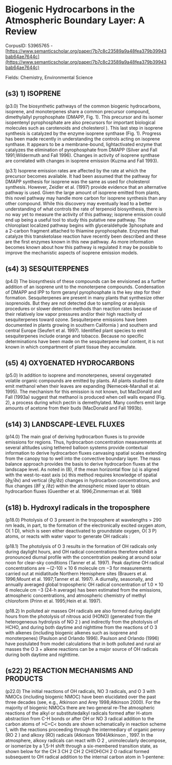 # Biogenic Hydrocarbons in the Atmospheric Boundary Layer: A Review

CorpusID: 53965765 - [https://www.semanticscholar.org/paper/7b7c8c23589a9a48fea379b39943bab64ae7644c](https://www.semanticscholar.org/paper/7b7c8c23589a9a48fea379b39943bab64ae7644c)

Fields: Chemistry, Environmental Science

## (s3) 1) ISOPRENE
(p3.0) The biosynthetic pathways of the common biogenic hydrocarbons, isoprene, and monoterpenes share a common precursor compound, dimethylallyl pyrophosphate (DMAPP, Fig. 1). This precursor and its isomer isopentenyl pyrophosphate are also precursors for important biological molecules such as carotenoids and cholesterol ). This last step in isoprene synthesis is catalyzed by the enzyme isoprene synthase (Fig. 1). Progress has been made recently in understanding the controls acting on isoprene synthase. It appears to be a membrane-bound, lightactivated enzyme that catalyzes the elimination of pyrophosphate from DMAPP (Silver and Fall 1991;Wildermuth and Fall 1996). Changes in activity of isoprene synthase are correlated with changes in isoprene emission (Kuzma and Fall 1993).

(p3.1) Isoprene emission rates are affected by the rate at which the precursor becomes available. It had been assumed that the pathway for DMAPP synthesis for isoprene was the same as used for cholesterol synthesis. However, Zeidler et al. (1997) provide evidence that an alternative pathway is used. Given the large amount of isoprene emitted from plants, this novel pathway may handle more carbon for isoprene synthesis than any other compound. While this discovery may eventually lead to a better understanding of what controls the rate of terpenoid biosynthesis, there is no way yet to measure the activity of this pathway; isoprene emission could end up being a useful tool to study this putative new pathway. The chloroplast localized pathway begins with glyceraldehyde 3phosphate and a 2-carbon fragment attached to thiamine pyrophosphate. Enzymes that catalyze this transketolase reaction have recently been described and these are the first enzymes known in this new pathway. As more information becomes known about how this pathway is regulated it may be possible to improve the mechanistic aspects of isoprene emission models.
## (s4) 3) SESQUITERPENES
(p4.0) The biosynthesis of these compounds can be envisioned as a further addition of an isoprene unit to the monoterpene compounds. Condensation of DMAPP and IPP to form geranyl pyrophosphate is the key step for their formation. Sesquiterpenes are present in many plants that synthesize other isoprenoids. But they are not detected due to sampling or analysis procedures or slower detection methods than reaction rates because of their relatively low vapor pressures and/or their high reactivity of sesquiterpenes toward ozone. Sesquiterpene emissions have been documented in plants growing in southern California ) and southern and central Europe (Seufert et al. 1997). Identified plant species to emit sesquiterpenes include orange and tobacco. Because no specific determinations have been made on the sesquiterpene leaf content, it is not known in which compartment of plant tissue they accumulate.
## (s5) 4) OXYGENATED HYDROCARBONS
(p5.0) In addition to isoprene and monoterpenes, several oxygenated volatile organic compounds are emitted by plants. All plants studied to date emit methanol when their leaves are expanding (Nemecek-Marshall et al. 1995). The mechanism for this emission is not known, but MacDonald and Fall (1993a) suggest that methanol is produced when cell walls expand (Fig. 2), a process during which pectin is demethylated. Many conifers emit large amounts of acetone from their buds (MacDonald and Fall 1993b).
## (s14) 3) LANDSCAPE-LEVEL FLUXES
(p14.0) The main goal of deriving hydrocarbon fluxes is to provide emissions for regions. Thus, hydrocarbon concentration measurements at several altitudes using tethered balloon systems provide contextual information to derive hydrocarbon fluxes canvasing spatial scales extending from the canopy top to well into the convective boundary layer. The mass balance approach provides the basis to derive hydrocarbon fluxes at the landscape level. As noted in (8), if the mean horizontal flow (u) is aligned with the west-to-east axis (x) this method requires knowledge of spatial (∂χ/∂x) and vertical (∂χ/∂z) changes in hydrocarbon concentrations, and flux changes (∂F χ /∂z) within the atmospheric mixed layer to obtain hydrocarbon fluxes (Guenther et al. 1996;Zimmerman et al. 1988
## (s18) b. Hydroxyl radicals in the troposphere
(p18.0) Photolysis of O 3 present in the troposphere at wavelengths > 290 nm leads, in part, to the formation of the electronically excited oxygen atom, O( 1 D), which is seen either deactivated to groundstate oxygen, O( 3 P) atoms, or reacts with water vapor to generate OH radicals :

(p18.1) The photolysis of O 3 results in the formation of OH radicals only during daylight hours, and OH radical concentrations therefore exhibit a pronounced diurnal profile with the concentration peaking at around solar noon for clear-sky conditions (Tanner et al. 1997). Peak daytime OH radical concentrations are ∼(2-10) × 10 6 molecule cm −3 for measurements carried out at midlatitude Northern Hemisphere sites (Brauers et al. 1996;Mount et al. 1997;Tanner et al. 1997). A diurnally, seasonally, and annually averaged global tropospheric OH radical concentration of 1.0 × 10 6 molecule cm −3 (24-h average) has been estimated from the emissions, atmospheric concentrations, and atmospheric chemistry of methyl chloroform (Prinn et al. 1995;Hein et al. 1997).

(p18.2) In polluted air masses OH radicals are also formed during daylight hours from the photolysis of nitrous acid (HONO) (generated from the heterogeneous hydrolysis of NO 2 ) and indirectly from the photolysis of HCHO, and during both daytime and nighttime from the reactions of O 3 with alkenes (including biogenic alkenes such as isoprene and monoterpenes) (Paulson and Orlando 1996). Paulson and Orlando (1996) have postulated from model calculations that in both polluted and rural air masses the O 3 + alkene reactions can be a major source of OH radicals during both daytime and nighttime.
## (s22) 2) REACTION MECHANISMS AND PRODUCTS
(p22.0) The initial reactions of OH radicals, NO 3 radicals, and O 3 with NMOCs (including biogenic NMOC) have been elucidated over the past three decades (see, e.g., Atkinson and Arey 1998;Atkinson 2000). For the majority of biogenic NMOCs there are two general re-The atmospheric reactions of the alkyl or substitutedalkyl radicals formed after H-atom abstraction from C-H bonds or after OH or NO 3 radical addition to the carbon atoms of >C=C< bonds are shown schematically in reaction scheme 1, with the reactions proceeding through the intermediary of organic peroxy (RO 2 ) and alkoxy (RO) radicals (Atkinson 1994(Atkinson , 1997. In the atmosphere, alkoxy radicals can react with O 2 , unimolecularly decompose, or isomerize by a 1,5-H shift through a six-membered transition state, as shown below for the CH 3 CH 2 CH 2 CH(OH)CH 2 O radical formed subsequent to OH radical addition to the internal carbon atom in 1-pentene:

